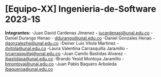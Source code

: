 # [Equipo-XX] Ingenieria-de-Software 2023-1S

**Integrantes:**
-Juan David Cardenas Jimenez - jucardenasj@unal.edu.co
-Daniel Durango Henao - ddurango@unal.edu.co
-Daniel Gonzales Henao - dgonzalezhe@unal.edu.co
-Deiner Luis Vitola Martinez - dvitola@unal.edu.co
-Laura Valentina Carrasquilla Jaramillo - lvcarrasquillaj@unal.edu.co
-Juan Camilo Bastidas Alvarez - jbastidasa@unal.edu.co
-Brando Yesid Montoya Jaramillo - bmontoyaj@unal.edu.co
-Juan Pablo Baquero Arboleda <jbaqueroa@unal.edu.co>

